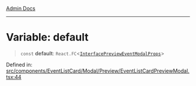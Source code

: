[Admin Docs](/)

***

# Variable: default

> `const` **default**: `React.FC`\<[`InterfacePreviewEventModalProps`](types\Event\interface\README\type-aliases\InterfacePreviewEventModalProps.md)\>

Defined in: [src/components/EventListCard/Modal/Preview/EventListCardPreviewModal.tsx:44](https://github.com/PalisadoesFoundation/talawa-admin/blob/main/src/components/EventListCard/Modal/Preview/EventListCardPreviewModal.tsx#L44)
